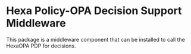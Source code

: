 # Hexa Policy-OPA Decision Support Middleware

This package is a middleware component that can be installed to call the HexaOPA PDP for decisions.
